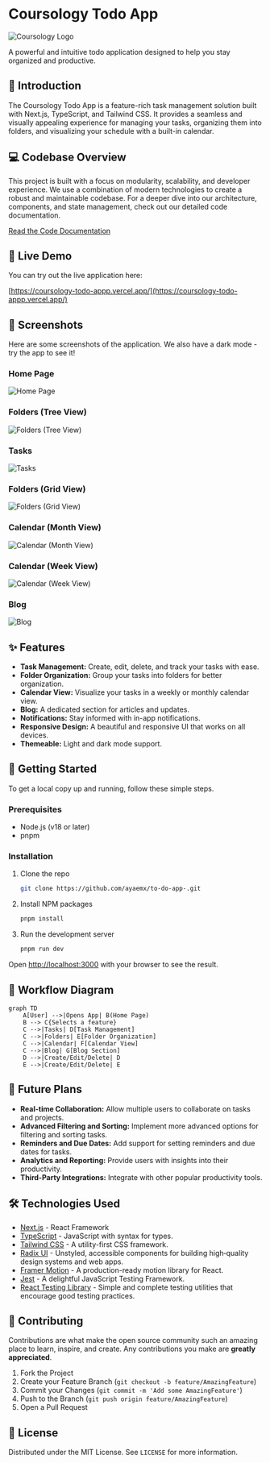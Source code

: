 # Coursology Todo App

![Coursology Logo](https://coursology-qbank.com/coursology_logo.svg)

A powerful and intuitive todo application designed to help you stay organized and productive.

## 🚀 Introduction

The Coursology Todo App is a feature-rich task management solution built with Next.js, TypeScript, and Tailwind CSS. It provides a seamless and visually appealing experience for managing your tasks, organizing them into folders, and visualizing your schedule with a built-in calendar.

## 💻 Codebase Overview

This project is built with a focus on modularity, scalability, and developer experience. We use a combination of modern technologies to create a robust and maintainable codebase. For a deeper dive into our architecture, components, and state management, check out our detailed code documentation.

[Read the Code Documentation](./docs/CODE_DOCUMENTATION.md)

## 🚀 Live Demo

You can try out the live application here:

[https://coursology-todo-appp.vercel.app/](https://coursology-todo-appp.vercel.app/)

## 📸 Screenshots

Here are some screenshots of the application. We also have a dark mode - try the app to see it!

### Home Page
![Home Page](public/screenshots/screenshot-1.png)

### Folders (Tree View)
![Folders (Tree View)](public/screenshots/screenshot-2.png)

### Tasks
![Tasks](public/screenshots/screenshot-3.png)

### Folders (Grid View)
![Folders (Grid View)](public/screenshots/screenshot-4.png)

### Calendar (Month View)
![Calendar (Month View)](public/screenshots/screenshot-5.png)

### Calendar (Week View)
![Calendar (Week View)](public/screenshots/screenshot-6.png)

### Blog
![Blog](public/screenshots/screenshot-7.png)

## ✨ Features

*   **Task Management:** Create, edit, delete, and track your tasks with ease.
*   **Folder Organization:** Group your tasks into folders for better organization.
*   **Calendar View:** Visualize your tasks in a weekly or monthly calendar view.
*   **Blog:** A dedicated section for articles and updates.
*   **Notifications:** Stay informed with in-app notifications.
*   **Responsive Design:** A beautiful and responsive UI that works on all devices.
*   **Themeable:** Light and dark mode support.

## 🏁 Getting Started

To get a local copy up and running, follow these simple steps.

### Prerequisites

*   Node.js (v18 or later)
*   pnpm

### Installation

1.  Clone the repo
    ```sh
    git clone https://github.com/ayaemx/to-do-app-.git
    ```
2.  Install NPM packages
    ```sh
    pnpm install
    ```
3.  Run the development server
    ```sh
    pnpm run dev
    ```

Open [http://localhost:3000](http://localhost:3000) with your browser to see the result.

## 🌊 Workflow Diagram

```mermaid
graph TD
    A[User] -->|Opens App| B(Home Page)
    B --> C{Selects a feature}
    C -->|Tasks| D[Task Management]
    C -->|Folders| E[Folder Organization]
    C -->|Calendar| F[Calendar View]
    C -->|Blog| G[Blog Section]
    D -->|Create/Edit/Delete| D
    E -->|Create/Edit/Delete| E
```

## 🔮 Future Plans

*   **Real-time Collaboration:** Allow multiple users to collaborate on tasks and projects.
*   **Advanced Filtering and Sorting:** Implement more advanced options for filtering and sorting tasks.
*   **Reminders and Due Dates:** Add support for setting reminders and due dates for tasks.
*   **Analytics and Reporting:** Provide users with insights into their productivity.
*   **Third-Party Integrations:** Integrate with other popular productivity tools.

## 🛠️ Technologies Used

*   [Next.js](https://nextjs.org/) - React Framework
*   [TypeScript](https://www.typescriptlang.org/) - JavaScript with syntax for types.
*   [Tailwind CSS](https://tailwindcss.com/) - A utility-first CSS framework.
*   [Radix UI](https://www.radix-ui.com/) - Unstyled, accessible components for building high‑quality design systems and web apps.
*   [Framer Motion](https://www.framer.com/motion/) - A production-ready motion library for React.
*   [Jest](https://jestjs.io/) - A delightful JavaScript Testing Framework.
*   [React Testing Library](https://testing-library.com/docs/react-testing-library/intro/) - Simple and complete testing utilities that encourage good testing practices.

## 🤝 Contributing

Contributions are what make the open source community such an amazing place to learn, inspire, and create. Any contributions you make are **greatly appreciated**.

1.  Fork the Project
2.  Create your Feature Branch (`git checkout -b feature/AmazingFeature`)
3.  Commit your Changes (`git commit -m 'Add some AmazingFeature'`)
4.  Push to the Branch (`git push origin feature/AmazingFeature`)
5.  Open a Pull Request

## 📄 License

Distributed under the MIT License. See `LICENSE` for more information.
